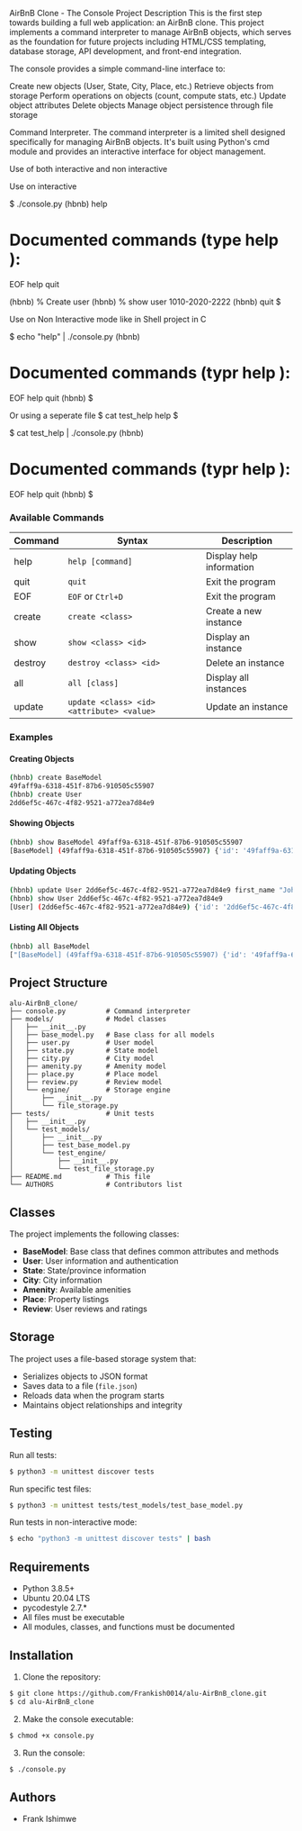 AirBnB Clone - The Console
Project Description
This is the first step towards building a full web application: an AirBnB clone. This project implements a command interpreter to manage AirBnB objects, which serves as the foundation for future projects including HTML/CSS templating, database storage, API development, and front-end integration.

The console provides a simple command-line interface to:

Create new objects (User, State, City, Place, etc.)
Retrieve objects from storage
Perform operations on objects (count, compute stats, etc.)
Update object attributes
Delete objects
Manage object persistence through file storage

Command Interpreter.
The command interpreter is a limited shell designed specifically for managing AirBnB objects. It's built using Python's cmd module and provides an interactive interface for object management.

Use of both interactive and non interactive

Use on interactive

$ ./console.py
(hbnb) help

Documented commands (type help <topic>):
========================================
EOF  help  quit

(hbnb) % Create user
(hbnb) % show user 1010-2020-2222
(hbnb) quit
$

Use on Non Interactive mode like in Shell project in C

$ echo "help" | ./console.py 
(hbnb)

Documented commands (typr help <topic>):
=======================================
EOF help quit
(hbnb)
$

Or using a seperate file
$ cat test_help
help
$

$ cat test_help | ./console.py
(hbnb)

Documented commands (typr help <topic>):
=======================================
EOF help quit
(hbnb)
$

### Available Commands

| Command | Syntax | Description |
|---------|--------|-------------|
| help | `help [command]` | Display help information |
| quit | `quit` | Exit the program |
| EOF | `EOF` or `Ctrl+D` | Exit the program |
| create | `create <class>` | Create a new instance |
| show | `show <class> <id>` | Display an instance |
| destroy | `destroy <class> <id>` | Delete an instance |
| all | `all [class]` | Display all instances |
| update | `update <class> <id> <attribute> <value>` | Update an instance |


### Examples

#### Creating Objects
```bash 
(hbnb) create BaseModel
49faff9a-6318-451f-87b6-910505c55907
(hbnb) create User
2dd6ef5c-467c-4f82-9521-a772ea7d84e9
```

#### Showing Objects
```bash
(hbnb) show BaseModel 49faff9a-6318-451f-87b6-910505c55907
[BaseModel] (49faff9a-6318-451f-87b6-910505c55907) {'id': '49faff9a-6318-451f-87b6-910505c55907', 'created_at': datetime.datetime(2017, 10, 2, 3, 10, 25, 903293), 'updated_at': datetime.datetime(2017, 10, 2, 3, 10, 25, 903300)}
```

#### Updating Objects
```bash
(hbnb) update User 2dd6ef5c-467c-4f82-9521-a772ea7d84e9 first_name "John"
(hbnb) show User 2dd6ef5c-467c-4f82-9521-a772ea7d84e9
[User] (2dd6ef5c-467c-4f82-9521-a772ea7d84e9) {'id': '2dd6ef5c-467c-4f82-9521-a772ea7d84e9', 'created_at': datetime.datetime(2017, 10, 2, 3, 10, 25, 903293), 'updated_at': datetime.datetime(2017, 10, 2, 3, 11, 3, 49401), 'first_name': 'John' }
```

#### Listing All Objects
```bash
(hbnb) all BaseModel
["[BaseModel] (49faff9a-6318-451f-87b6-910505c55907) {'id': '49faff9a-6318-451f-87b6-910505c55907', 'created_at': datetime.datetime(2017, 10, 2, 3, 10, 25, 903293), 'updated_at': datetime.datetime(2017, 10, 2, 3, 10, 25, 903300)}"]
```

## Project Structure

```
alu-AirBnB_clone/
├── console.py          # Command interpreter
├── models/             # Model classes
│   ├── __init__.py
│   ├── base_model.py   # Base class for all models
│   ├── user.py         # User model
│   ├── state.py        # State model
│   ├── city.py         # City model
│   ├── amenity.py      # Amenity model
│   ├── place.py        # Place model
│   ├── review.py       # Review model
│   └── engine/         # Storage engine
│       ├── __init__.py
│       └── file_storage.py
├── tests/              # Unit tests
│   ├── __init__.py
│   └── test_models/
│       ├── __init__.py
│       ├── test_base_model.py
│       └── test_engine/
│           ├── __init__.py
│           └── test_file_storage.py
├── README.md           # This file
└── AUTHORS             # Contributors list
```

## Classes

The project implements the following classes:

- **BaseModel**: Base class that defines common attributes and methods
- **User**: User information and authentication
- **State**: State/province information
- **City**: City information
- **Amenity**: Available amenities
- **Place**: Property listings
- **Review**: User reviews and ratings

## Storage

The project uses a file-based storage system that:
- Serializes objects to JSON format
- Saves data to a file (`file.json`)
- Reloads data when the program starts
- Maintains object relationships and integrity

## Testing

Run all tests:
```bash
$ python3 -m unittest discover tests
```

Run specific test files:
```bash
$ python3 -m unittest tests/test_models/test_base_model.py
```

Run tests in non-interactive mode:
```bash
$ echo "python3 -m unittest discover tests" | bash
```

## Requirements

- Python 3.8.5+
- Ubuntu 20.04 LTS
- pycodestyle 2.7.*
- All files must be executable
- All modules, classes, and functions must be documented

## Installation

1. Clone the repository:
```bash
$ git clone https://github.com/Frankish0014/alu-AirBnB_clone.git
$ cd alu-AirBnB_clone
```

2. Make the console executable:
```bash
$ chmod +x console.py
```

3. Run the console:
```bash
$ ./console.py
```

## Authors

- Frank Ishimwe
